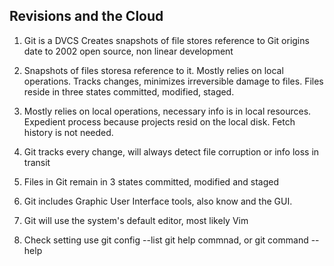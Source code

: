 ## Revisions and the Cloud

1. Git is a DVCS
Creates snapshots of file stores reference to Git  origins date to 2002 open source, non linear development

2. Snapshots of files storesa reference to it. Mostly relies on local operations. Tracks changes, minimizes irreversible damage to files. Files reside in three states committed, modified, staged.

3. Mostly relies on local operations, necessary info is in local resources. Expedient process because projects resid on the local disk. Fetch history is not needed.

4. Git tracks every change, will always detect file corruption or info loss in transit

5. Files in Git remain in 3 states committed, modified and staged

6. Git includes Graphic User Interface tools, also know and the GUI.

7. Git will use the system's default editor, most likely Vim

8. Check setting use git config --list
 git help commnad, or git command --help
 
